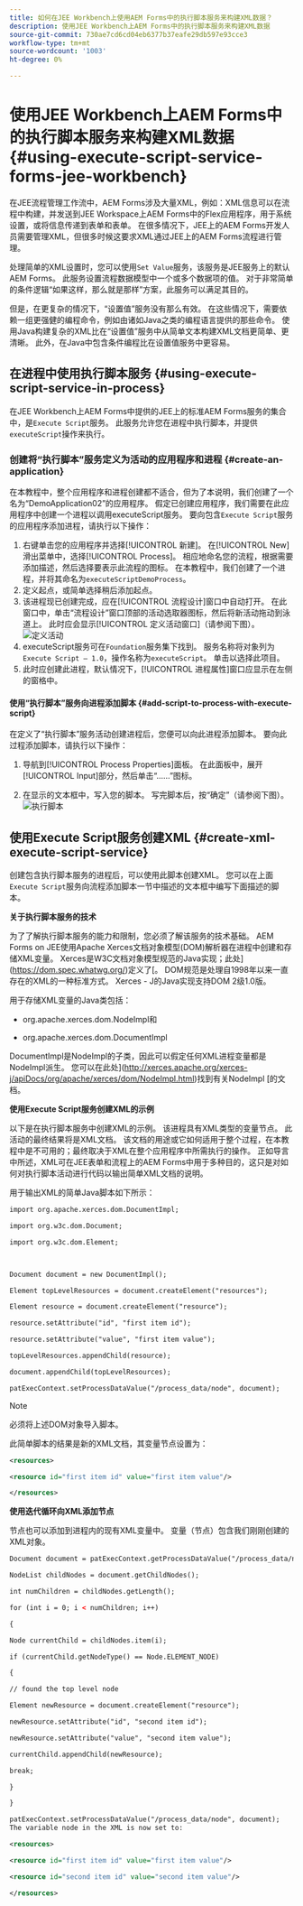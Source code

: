 ```yaml
---
title: 如何在JEE Workbench上使用AEM Forms中的执行脚本服务来构建XML数据？
description: 使用JEE Workbench上AEM Forms中的执行脚本服务来构建XML数据
source-git-commit: 730ae7cd6cd04eb6377b37eafe29db597e93cce3
workflow-type: tm+mt
source-wordcount: '1003'
ht-degree: 0%

---
```


# 使用JEE Workbench上AEM Forms中的执行脚本服务来构建XML数据 {#using-execute-script-service-forms-jee-workbench}

在JEE流程管理工作流中，AEM Forms涉及大量XML，例如：XML信息可以在流程中构建，并发送到JEE Workspace上AEM Forms中的Flex应用程序，用于系统设置，或将信息传递到表单和表单。 在很多情况下，JEE上的AEM Forms开发人员需要管理XML，但很多时候这要求XML通过JEE上的AEM Forms流程进行管理。

处理简单的XML设置时，您可以使用`Set Value`服务，该服务是JEE服务上的默认AEM Forms。 此服务设置流程数据模型中一个或多个数据项的值。 对于非常简单的条件逻辑“如果这样，那么就是那样”方案，此服务可以满足其目的。

但是，在更复杂的情况下，“设置值”服务没有那么有效。 在这些情况下，需要依赖一组更强健的编程命令，例如由诸如Java之类的编程语言提供的那些命令。 使用Java构建复杂的XML比在“设置值”服务中从简单文本构建XML文档更简单、更清晰。 此外，在Java中包含条件编程比在设置值服务中更容易。

## 在进程中使用执行脚本服务 {#using-execute-script-service-in-process}

在JEE Workbench上AEM Forms中提供的JEE上的标准AEM Forms服务的集合中，是`Execute Script`服务。 此服务允许您在进程中执行脚本，并提供`executeScript`操作来执行。

### 创建将“执行脚本”服务定义为活动的应用程序和进程 {#create-an-application}

在本教程中，整个应用程序和进程创建都不适合，但为了本说明，我们创建了一个名为“DemoApplication02”的应用程序。 假定已创建应用程序，我们需要在此应用程序中创建一个进程以调用executeScript服务。 要向包含`Execute Script`服务的应用程序添加进程，请执行以下操作：

1. 右键单击您的应用程序并选择[!UICONTROL 新建]。 在[!UICONTROL New]滑出菜单中，选择[!UICONTROL Process]。 相应地命名您的流程，根据需要添加描述，然后选择要表示此流程的图标。 在本教程中，我们创建了一个进程，并将其命名为`executeScriptDemoProcess`。
1. 定义起点，或简单选择稍后添加起点。
1. 该进程现已创建完成，应在[!UICONTROL 流程设计]窗口中自动打开。 在此窗口中，单击“流程设计”窗口顶部的活动选取器图标，然后将新活动拖动到泳道上。 此时应会显示[!UICONTROL 定义活动窗口]（请参阅下图）。
   ![定义活动](assets/define-activity.jpg)
1. executeScript服务可在`Foundation`服务集下找到。 服务名称将对象列为`Execute Script – 1.0`，操作名称为`executeScript`。 单击以选择此项目。
1. 此时应创建此进程，默认情况下，[!UICONTROL 进程属性]窗口应显示在左侧的窗格中。

#### 使用“执行脚本”服务向进程添加脚本 {#add-script-to-process-with-execute-script}

在定义了“执行脚本”服务活动创建进程后，您便可以向此进程添加脚本。 要向此过程添加脚本，请执行以下操作：

1. 导航到[!UICONTROL Process Properties]面板。 在此面板中，展开[!UICONTROL Input]部分，然后单击“……”图标。

1. 在显示的文本框中，写入您的脚本。 写完脚本后，按“确定”（请参阅下图）。
   ![执行脚本](assets/execute-script.jpg)

## 使用Execute Script服务创建XML {#create-xml-execute-script-service}

创建包含执行脚本服务的进程后，可以使用此脚本创建XML。 您可以在上面`Execute Script`服务向流程添加脚本一节中描述的文本框中编写下面描述的脚本。

**关于执行脚本服务的技术**

为了了解执行脚本服务的能力和限制，您必须了解该服务的技术基础。 AEM Forms on JEE使用Apache Xerces文档对象模型(DOM)解析器在进程中创建和存储XML变量。 Xerces是W3C文档对象模型规范的Java实现；此处](https://dom.spec.whatwg.org/)定义了[。 DOM规范是处理自1998年以来一直存在的XML的一种标准方式。 Xerces - J的Java实现支持DOM 2级1.0版。

用于存储XML变量的Java类包括：

* org.apache.xerces.dom.NodeImpl和

* org.apache.xerces.dom.DocumentImpl

DocumentImpl是NodeImpl的子类，因此可以假定任何XML进程变量都是NodeImpl派生。 您可以在此处](http://xerces.apache.org/xerces-j/apiDocs/org/apache/xerces/dom/NodeImpl.html)找到有关NodeImpl [的文档。

**使用Execute Script服务创建XML的示例**

以下是在执行脚本服务中创建XML的示例。 该进程具有XML类型的变量节点。 此活动的最终结果将是XML文档。 该文档的用途或它如何适用于整个过程，在本教程中是不可用的；最终取决于XML在整个应用程序中所需执行的操作。 正如导言中所述，XML可在JEE表单和流程上的AEM Forms中用于多种目的，这只是对如何对执行脚本活动进行代码以输出简单XML文档的说明。

用于输出XML的简单Java脚本如下所示：

```xml
import org.apache.xerces.dom.DocumentImpl;

import org.w3c.dom.Document;

import org.w3c.dom.Element;



Document document = new DocumentImpl();

Element topLevelResources = document.createElement("resources");

Element resource = document.createElement("resource");

resource.setAttribute("id", "first item id");

resource.setAttribute("value", "first item value");

topLevelResources.appendChild(resource);

document.appendChild(topLevelResources);

patExecContext.setProcessDataValue("/process_data/node", document);
```

>[!NOTE]
>
>必须将上述DOM对象导入脚本。

此简单脚本的结果是新的XML文档，其变量节点设置为：

```xml
<resources>

<resource id="first item id" value="first item value"/>

</resources>
```

**使用迭代循环向XML添加节点**

节点也可以添加到进程内的现有XML变量中。 变量（节点）包含我们刚刚创建的XML对象。

```xml
Document document = patExecContext.getProcessDataValue("/process_data/node");

NodeList childNodes = document.getChildNodes();

int numChildren = childNodes.getLength();

for (int i = 0; i < numChildren; i++)

{

Node currentChild = childNodes.item(i);

if (currentChild.getNodeType() == Node.ELEMENT_NODE)

{

// found the top level node

Element newResource = document.createElement("resource");

newResource.setAttribute("id", "second item id");

newResource.setAttribute("value", "second item value");

currentChild.appendChild(newResource);

break;

}

}

patExecContext.setProcessDataValue("/process_data/node", document);
The variable node in the XML is now set to:

<resources> 

<resource id="first item id" value="first item value"/> 

<resource id="second item id" value="second item value"/> 

</resources>
```



